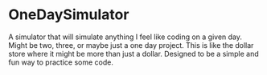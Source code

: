 # OneDaySimulator
A simulator that will simulate anything I feel like coding on a given day. Might be two, three, or maybe just a one day project. This is like the dollar store where it might be more than just a dollar. Designed to be a simple and fun way to practice some code.

